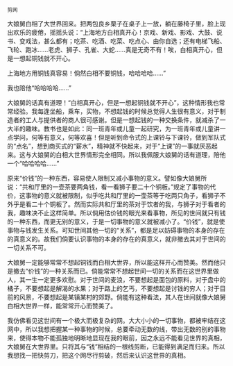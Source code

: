     剪网 

   大娘舅白相了大世界回来。把两包良乡栗子在桌子上一放，躺在藤椅子里，脸上现出欢乐的疲倦，摇摇头说：“上海地方白相真开心！京戏、新戏、影戏、大鼓、说书、变戏法，甚么都有；吃茶、吃酒、吃菜、吃点心、由你自选；还有电梯飞船、飞轮、跑冰……老虎、狮子、孔雀、大蛇……真是无奇不有！唉，白相真开心，但是一想起铜钱就不开心。

   上海地方用铜钱真容易！倘然白相不要铜钱，哈哈哈哈……”

   我也陪他“哈哈哈哈……”

   大娘舅的话真有道理！“白相真开心，但是一想起铜钱就不开心”，这种情形我也常常经验。我每逢坐船，乘车，买物，不想起钱的时候总觉得人生很有意义，对于制造者的工人与提供者的商人很可感谢。但是一想起钱的一种交换条件，就减杀了一大半的趣味。教书也是如此：同一班青年或儿童一起研究，为一班青年或儿童讲一点学问，何等有意义，何等欢喜！但是听到命令式的上课铃与下课铃，做到军队式的“点名”，想到商买式的“薪水”，精神就不快起来，对于“上课”的一事就厌恶起来。这与大娘舅的白相大世界情形完全相同。所以我佩服大娘舅的话有道理，陪他一个“哈哈哈哈……”

   原来“价钱”的一种东西，容易使人限制又减小事物的意义。譬如像大娘舅所说：“共和厅里的一壶茶要两角钱，看一看狮子要二十个铜板。”规定了事物的代价，这事物的意义就被限制，似乎吃共和厅里的一壶茶等于吃两只角子，看狮子不外乎是看二十个铜板了。然而实际共和厅里的茶对于饮者的我，与狮子对于看者的我，趣味决不止这样简单。所以倘用估价钱的眼光来看事物，所见的世间就只有钱的一种东西，而更无别的意义，于是一切事物的意义就被减小了。“价钱”，就是使事物与钱发生关系。可知世间其他一切的“关系”，都是足以妨碍事物的本身的存在的真意义的。故我们倘要认识事物的本身的存在的真意义，就非撤去其对于世间的一切关系不可。

   大娘舅一定能够常常不想起铜钱而白相大世界，所以能这样开心而赞美。然而他只是撤去“价钱”的一种关系而已。倘能常常不想起世间一切的关系而在这世界里做人，其一生一定更多欢慰。对于世间的麦浪，不要想起是面包的原料，对于盘中的橘子，不要想起是解渴的水果；对于路上的乞丐，不要想起是讨钱的穷人；对于目前的风景，不要想起是某镇某村的郊野。倘能有这种看法，其人在世间就像大娘舅白相大世界一样，能常常开心而赞美了。

   我仿佛看见这世间有一个极大而极复杂的网。大大小小的一切事物，都被牢结在这网中，所以我想把握某一种事物的时候，总要牵动无数的线，带出无数的别的事物来，使得本物不能孤独地明晰地显现在我的眼前，因之永远不能看见世界的真相，大娘舅在大世界里。只将其与“钱”相结的一根线剪断，已能得到满足而归来。所以我想找一把快剪刀，把这个网尽行剪破，然后来认识这世界的真相。

